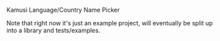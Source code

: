 Kamusi Language/Country Name Picker

Note that right now it's just an example project, will eventually be split up
 into a library and tests/examples.